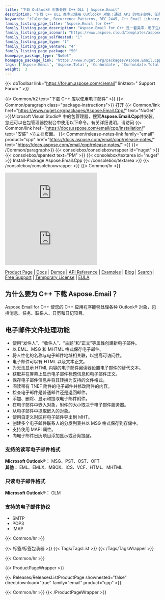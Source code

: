 ```yaml
---
title: "下载 Outlook® 对象处理 C++ DLL | Aspose.Email"
description: "下载 C++ DLL 类库以使用 Outlook® 对象；通过 API 的电子邮件、任务、联系人、日历和日记项目。支持 SMTP、POP3 和 IMAP。"
keywords: "iCalendar, Recurrence Patterns, RFC 2445, C++ Email Library, C++ Outlook Library"
family_listing_page_title: "Aspose.Email for C++"
family_listing_page_description: "Aspose.Email for C++ 是一套类库，用于生成强大的电子邮件编程 API，可以更轻松地处理多种电子邮件消息格式，例如 MSG、EML、EMLX 和 MHT。"
family_listing_page_iconurl: "https://www.aspose.cloud/templates/aspose/App_Themes/V3/images/email/272x272/aspose_email-for-cpp.png"
family_listing_page_selfHosted: "1"
family_listing_page_type: "1"
family_listing_page_venture: "4"
family_listing_page_package: "50"
homepage_package_type: "NuGet"
homepage_package_link: "https://www.nuget.org/packages/Aspose.Email.Cpp/"
tags: ['Aspose.Email', 'Aspose.Total', 'Conholdate', 'Conholdate.Total', 'Office-Automation', 'MSG', 'PST', 'OST', 'OFT', 'OLM', 'EML', 'EMLX', 'MBOX', 'ICS', 'VCF', 'HTML', 'MHTML', 'MHT', 'Mail', 'MIME', 'iCalender', 'SMTP', 'POP3', 'IMAP', 'Protocols', 'RFC2445', 'RFC822', 'Windows', 'Linux', 'VisualStudio', 'GCC', 'CLang', 'Component', 'Assembly', 'C++', 'API', 'Email-API', 'Distribution-List', 'MAPI', 'Parsing-MSG', 'Viewing-MSG', 'Email-Message-Extraction', 'Email', 'Mail-Message', 'EWS-Client', 'EML-to-MSG', 'Email-to-EML', 'Email-to-MHT', 'Mail-to-MHTML', 'Native', 'C++', 'CPP', 'Exchange']
weight:  3
---
```


{{< dbToolbar link="https://forum.aspose.com/c/email" linktext=" Support Forum " >}}

{{< Common/h2 text="下载 C++ 库以使用电子邮件"  >}}
{{< Common/paragraph class="package-instructions">}}
打开
{{< Common/link href="https://www.nuget.org/packages/Aspose.Email.Cpp/" text="NuGet"  >}}Microsoft Visual Studio® 中的包管理器，搜索<b>Aspose.Email.Cpp</b>并安装。您还可以在包管理器控制台中使用以下命令。有关详细说明，请访问
{{< Common/link href="https://docs.aspose.com/email/cpp/installation/" text="安装"  >}}文档页面。
{{< Common/release-notes-link family="email" product="cpp" href="https://docs.aspose.com/email/cpp/release-notes/" text="https://docs.aspose.com/email/cpp/release-notes/"  >}}
{{< /Common/paragraph>}}
{{< consolebox/consoleboxwrapper id="nuget" >}}
       {{< consolebox/spantext text="PM" >}}
       {{< consolebox/textarea id="nuget" >}} Install-Package Aspose.Email.Cpp {{< /consolebox/textarea >}}
{{< /consolebox/consoleboxwrapper >}}
{{< Common/hr >}}

![Nuget](https://img.shields.io/nuget/v/Aspose.Email.Cpp) ![Nuget](https://img.shields.io/nuget/dt/Aspose.Email.Cpp?label=nuget%20downloads)

[Product Page](https://products.aspose.com/email/cpp/) | [Docs](https://docs.aspose.com/email/cpp/) | [Demos](https://products.aspose.app/email/family) | [API Reference](https://reference.aspose.com/email/cpp) | [Examples](https://github.com/aspose-email/Aspose.Email-for-C) | [Blog](https://blog.aspose.com/category/email/) | [Search](https://search.aspose.com/) | [Free Support](https://forum.aspose.com/c/email) | [Temporary License](https://purchase.aspose.com/temporary-license) | [EULA](https://about.aspose.com/legal/eula/)

## 为什么要为 C++ 下载 Aspose.Email？

Aspose.Email for C++ 使您的 C++ 应用程序能够处理各种 Outlook® 对象，包括消息、任务、联系人、日历和日记项目。

## 电子邮件文件处理功能

- 使用“发件人”、“收件人”、“主题”和“正文”等属性创建新电子邮件。
- 以 EML、MSG 和 MHTML 格式保存电子邮件。
- 将人性化的名称与电子邮件地址相关联，以提高可访问性。
- 电子邮件可以有 HTML 以及文本正文。
- 为无法显示 HTML 内容的电子邮件阅读器设置电子邮件的替代文本。
- 获取并在屏幕上显示电子邮件标题信息和电子邮件正文。
- 保存电子邮件信息并将其转换为支持的文件格式。
- 阅读带有 TNEF 附件的电子邮件并修改附件的内容。
- 检查电子邮件是普通邮件还是退回邮件。
- 添加、删除、显示和提取电子邮件附件。
- 在电子邮件中嵌入对象，附件的大小取决于电子邮件服务器。
- 从电子邮件中提取嵌入的对象。
- 使用自定义时区将电子邮件导出到 MHT。
- 创建多个电子邮件联系人的分发列表并以 MSG 格式保存到存储中。
- 支持使用 MAPI 属性。
- 向电子邮件日历项目添加显示或音频提醒。

### 支持的读写电子邮件格式

**Microsoft Outlook®：** MSG、PST、OST、OFT\
**其他：** EML、EMLX、MBOX、ICS、VCF、HTML、MHTML

### 只读电子邮件格式

**Microsoft Outlook®：** OLM

### 支持的电子邮件协议

- SMTP
- POP3
- IMAP

{{< Common/hr >}}

{{< 标签/标签包装器 >}}
 {{< Tags/TagsList >}}
{{< /Tags/TagsWrapper >}}

{{< Common/hr >}}

{{< ProductPageWrapper >}}
<!-- ReleasesListProductPage-->
   {{< Releases/ReleasesListProductPage shownested="false"  directdownload="true" family="email" product="cpp" >}}
<!-- /ReleasesListProductPage-->
{{< Common/hr >}}
{{< /ProductPageWrapper >}}

